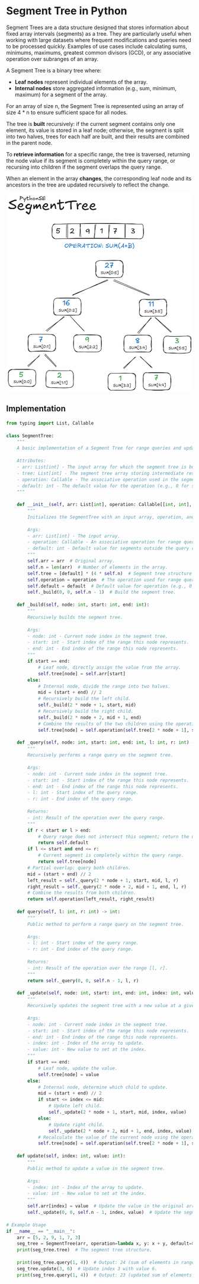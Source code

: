 # Segment Tree in Python
Segment Trees are a data structure designed that stores information about fixed array intervals (segments) as a tree. They are particularly useful when working with large datasets where frequent modifications and queries need to be processed quickly. Examples of use cases include calculating sums, minimums, maximums, greatest common divisors (GCD), or any associative operation over subranges of an array.

A Segment Tree is a binary tree where:
- **Leaf nodes** represent individual elements of the array.
- **Internal nodes** store aggregated information (e.g., sum, minimum, maximum) for a segment of the array.

For an array of size n, the Segment Tree is represented using an array of size 4 * n to ensure sufficient space for all nodes.

The tree is **built** recursively: if the current segment contains only one element, its value is stored in a leaf node; otherwise, the segment is split into two halves, trees for each half are built, and their results are combined in the parent node.

To **retrieve information** for a specific range, the tree is traversed, returning the node value if its segment is completely within the query range, or recursing into children if the segment overlaps the query range.

When an element in the array **changes**, the corresponding leaf node and its ancestors in the tree are updated recursively to reflect the change.

![Segment Tree Data Structure - visual representation](/DataStructures/SegmentTree/res/segment_tree_visualization.png)

## Implementation

```python
from typing import List, Callable

class SegmentTree:
    """
    A basic implementation of a Segment Tree for range queries and updates.

    Attributes:
    - arr: List[int] - The input array for which the segment tree is built.
    - tree: List[int] - The segment tree array storing intermediate results.
    - operation: Callable - The associative operation used in the segment tree (e.g., sum, min, max).
    - default: int - The default value for the operation (e.g., 0 for sum).
    """

    def __init__(self, arr: List[int], operation: Callable[[int, int], int], default: int):
        """
        Initializes the SegmentTree with an input array, operation, and default value.

        Args:
        - arr: List[int] - The input array.
        - operation: Callable - An associative operation for range queries.
        - default: int - Default value for segments outside the query range.
        """
        self.arr = arr  # Original array.
        self.n = len(arr)  # Number of elements in the array.
        self.tree = [default] * (4 * self.n)  # Segment tree structure (size 4*n ensures enough space).
        self.operation = operation  # The operation used for range queries (e.g., sum, min, max).
        self.default = default  # Default value for operation (e.g., 0 for sum).
        self._build(0, 0, self.n - 1)  # Build the segment tree.

    def _build(self, node: int, start: int, end: int):
        """
        Recursively builds the segment tree.

        Args:
        - node: int - Current node index in the segment tree.
        - start: int - Start index of the range this node represents.
        - end: int - End index of the range this node represents.
        """
        if start == end:
            # Leaf node, directly assign the value from the array.
            self.tree[node] = self.arr[start]
        else:
            # Internal node, divide the range into two halves.
            mid = (start + end) // 2
            # Recursively build the left child.
            self._build(2 * node + 1, start, mid)
            # Recursively build the right child.
            self._build(2 * node + 2, mid + 1, end)
            # Combine the results of the two children using the operation.
            self.tree[node] = self.operation(self.tree[2 * node + 1], self.tree[2 * node + 2])

    def _query(self, node: int, start: int, end: int, l: int, r: int) -> int:
        """
        Recursively performs a range query on the segment tree.

        Args:
        - node: int - Current node index in the segment tree.
        - start: int - Start index of the range this node represents.
        - end: int - End index of the range this node represents.
        - l: int - Start index of the query range.
        - r: int - End index of the query range.

        Returns:
        - int: Result of the operation over the query range.
        """
        if r < start or l > end:
            # Query range does not intersect this segment; return the default value.
            return self.default
        if l <= start and end <= r:
            # Current segment is completely within the query range.
            return self.tree[node]
        # Partial overlap: query both children.
        mid = (start + end) // 2
        left_result = self._query(2 * node + 1, start, mid, l, r)
        right_result = self._query(2 * node + 2, mid + 1, end, l, r)
        # Combine the results from both children.
        return self.operation(left_result, right_result)

    def query(self, l: int, r: int) -> int:
        """
        Public method to perform a range query on the segment tree.

        Args:
        - l: int - Start index of the query range.
        - r: int - End index of the query range.

        Returns:
        - int: Result of the operation over the range [l, r].
        """
        return self._query(0, 0, self.n - 1, l, r)

    def _update(self, node: int, start: int, end: int, index: int, value: int):
        """
        Recursively updates the segment tree with a new value at a given index.

        Args:
        - node: int - Current node index in the segment tree.
        - start: int - Start index of the range this node represents.
        - end: int - End index of the range this node represents.
        - index: int - Index of the array to update.
        - value: int - New value to set at the index.
        """
        if start == end:
            # Leaf node, update the value.
            self.tree[node] = value
        else:
            # Internal node, determine which child to update.
            mid = (start + end) // 2
            if start <= index <= mid:
                # Update left child.
                self._update(2 * node + 1, start, mid, index, value)
            else:
                # Update right child.
                self._update(2 * node + 2, mid + 1, end, index, value)
            # Recalculate the value of the current node using the operation.
            self.tree[node] = self.operation(self.tree[2 * node + 1], self.tree[2 * node + 2])

    def update(self, index: int, value: int):
        """
        Public method to update a value in the segment tree.

        Args:
        - index: int - Index of the array to update.
        - value: int - New value to set at the index.
        """
        self.arr[index] = value  # Update the value in the original array.
        self._update(0, 0, self.n - 1, index, value)  # Update the segment tree.

# Example Usage
if __name__ == "__main__":
    arr = [5, 2, 9, 1, 7, 3]
    seg_tree = SegmentTree(arr, operation=lambda x, y: x + y, default=0)
    print(seg_tree.tree)  # The segment tree structure.

    print(seg_tree.query(1, 4))  # Output: 24 (sum of elements in range [1, 4]).
    seg_tree.update(3, 6)  # Update index 3 with value 6.
    print(seg_tree.query(1, 4))  # Output: 23 (updated sum of elements in range [1, 4]).
```